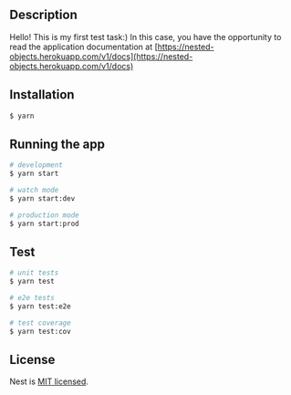 ## Description

Hello! This is my first test task:) In this case, you have the opportunity to read the application documentation at [https://nested-objects.herokuapp.com/v1/docs](https://nested-objects.herokuapp.com/v1/docs)

## Installation

```bash
$ yarn
```

## Running the app

```bash
# development
$ yarn start

# watch mode
$ yarn start:dev

# production mode
$ yarn start:prod
```

## Test

```bash
# unit tests
$ yarn test

# e2e tests
$ yarn test:e2e

# test coverage
$ yarn test:cov
```

## License

Nest is [MIT licensed](LICENSE).
